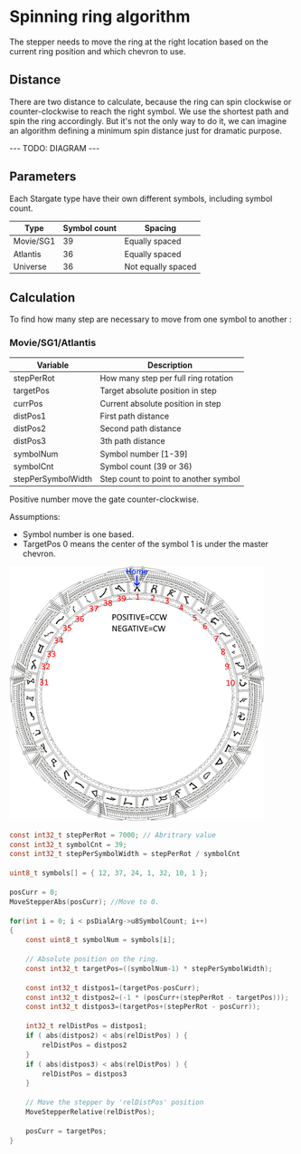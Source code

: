 # Spinning ring algorithm

The stepper needs to move the ring at the right location based on the current ring position and which chevron to use.

## Distance

There are two distance to calculate, because the ring can spin clockwise or counter-clockwise to reach the right symbol.
We use the shortest path and spin the ring accordingly.
But it's not the only way to do it, we can imagine an algorithm defining a minimum spin distance just for dramatic purpose.

--- TODO: DIAGRAM ---

## Parameters

Each Stargate type have their own different symbols, including symbol count.

| Type | Symbol count | Spacing |
|---|---|---|
| Movie/SG1 | 39 | Equally spaced |
| Atlantis | 36 | Equally spaced |
| Universe | 36 | Not equally spaced |

## Calculation

To find how many step are necessary to move from one symbol to another :

### Movie/SG1/Atlantis

| Variable | Description |
|---|---|
| stepPerRot | How many step per full ring rotation |
| targetPos| Target absolute position in step |
| currPos | Current absolute position in step |
| distPos1 | First path distance |
| distPos2 | Second path distance |
| distPos3 | 3th path distance |
| symbolNum | Symbol number [1-39] |
| symbolCnt | Symbol count (39 or 36) |
| stepPerSymbolWidth | Step count to point to another symbol |

Positive number move the gate counter-clockwise.

Assumptions:
- Symbol number is one based.
- TargetPos 0 means the center of the symbol 1 is under the master chevron.

![](./assets/stargate-position-diagram.png)

```C
const int32_t stepPerRot = 7000; // Abritrary value
const int32_t symbolCnt = 39;
const int32_t stepPerSymbolWidth = stepPerRot / symbolCnt

uint8_t symbols[] = { 12, 37, 24, 1, 32, 10, 1 };

posCurr = 0;
MoveStepperAbs(posCurr); //Move to 0.

for(int i = 0; i < psDialArg->u8SymbolCount; i++)
{
    const uint8_t symbolNum = symbols[i];

    // Absolute position on the ring.
    const int32_t targetPos=((symbolNum-1) * stepPerSymbolWidth);

    const int32_t distpos1=(targetPos-posCurr);
    const int32_t distpos2=(-1 * (posCurr+(stepPerRot - targetPos)));
    const int32_t distpos3=(targetPos+(stepPerRot - posCurr));

    int32_t relDistPos = distpos1;
    if ( abs(distpos2) < abs(relDistPos) ) {
        relDistPos = distpos2
    }
    if ( abs(distpos3) < abs(relDistPos) ) {
        relDistPos = distpos3
    }

    // Move the stepper by 'relDistPos' position
    MoveStepperRelative(relDistPos);

    posCurr = targetPos;
}
```




